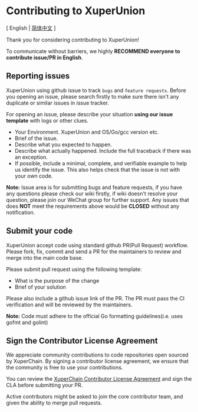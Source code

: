 # Contributing to XuperUnion

[ English | [简体中文](https://github.com/xuperchain/xuperunion/blob/master/CONTRIBUTING_CN.md) ]

Thank you for considering contributing to XuperUnion!

To communicate without barriers, we highly **RECOMMEND everyone to contribute issue/PR in English**.

## Reporting issues
XuperUnion using github issue to track `bugs` and `feature requests`. Before you opening an issue, please search firstly to make sure there isn't any duplicate or similar issues in issue tracker.

For opening an issue, please describe your situation **using our issue template** with logs or other clues.

* Your Environment. XuperUnion and OS/Go/gcc version etc.
* Brief of the issue.
* Describe what you expected to happen.
* Describe what actually happened. Include the full traceback if there was an exception.
* If possible, include a minimal, complete, and verifiable example to help us identify the issue. This also helps check that the issue is not with your own code.

**Note:** Issue area is for submitting bugs and feature requests, if you have any questions please check our wiki firstly, if wiki doesn't resolve your question, please join our WeChat group for further support. Any issues that does **NOT** meet the requirements above would be **CLOSED** without any notification.

## Submit your code
XuperUnion accept code using standard github PR(Pull Request) workflow. Please fork, fix, commit and send a PR for the maintainers to review and merge into the main code base.

Please submit pull request using the following template:

* What is the purpose of the change
* Brief of your solution

Please also include a github issue link of the PR. The PR must pass the CI verification and will be reviewed by the maintainers.

**Note:** Code must adhere to the official Go formatting guidelines(i.e. uses gofmt and golint)

## Sign the Contributor License Agreement
We appreciate community contributions to code repositories open sourced by XuperChain. By signing a contributor license agreement, we ensure that the community is free to use your contributions.

You can review the [XuperChain Contributor License Agreement](https://cla-assistant.io/xuperchain/xuperunion) and sign the CLA before submitting your PR.

Active contributors might be asked to join the core contributor team, and given the ability to merge pull requests.
